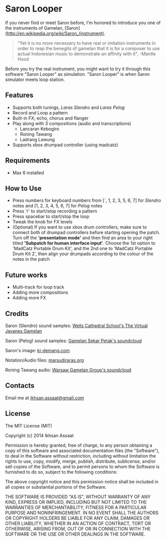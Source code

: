 Saron Looper
==

If you never find or meet Saron before, I'm honored to introduce you one of the instruments of Gamelan, [Saron](http://en.wikipedia.org/wiki/Saron_(instrument).

> "Yet it is no more necessary to have real or imitation instruments in order to reap the benegits of gamelan that it is for a composer to use actual Indonesian music to demonstrate an affinity with it", -Mantle Hood

Before you try the real instrument, you might want to try it through this software "Saron Looper" as simulation. "Saron Looper" is when Saron simulator meets loop station.

Features
--

- Supports both tunings, *Laras Slendro* and *Laras Pelog*
- Record and Loop a pattern
- Built-in FX; echo, chorus and flanger
- Play along with 3 compositions (audio and transcriptions)
	- Lancaran Kebogiro
	- Roning Tawang
	- Ladrang Lawung
- Supports xbox drumpad controller (using madcatz)

Requirements
--

- Max 6 installed

How to Use
--

- Press numbers for keyboard numbers from [`, 1, 2, 3, 5, 6, 7] for *Slendro* notes and [1, 2, 3, 4, 5, 6, 7] for *Pelog* notes
- Press 'r' to start/stop recording a pattern
- Press spacebar to start/stop the loop
- Tweak the knob for FX levels
- (Optional) If you want to use xbox drum controllers, make sure to connect both of drumpad controllers before starting opening the patch. Turn off the **'presentation mode'** and then find an area to your right titled **'Subpatch for human interface input'**. Choose the 1st option to 'MadCatz Portable Drum Kit', and the 2nd one to 'MadCatz Portable Drum Kit 2', then align your drumpads according to the colour of the notes in the patch


Future works
--

- Multi-track for loop track
- Adding more compositions
- Adding more FX


Credits
--

Saron (Slendro) sound samples: [Wells Cathedral School's The Virtual Javanes Gamelan](http://www.wcsmusic.org.uk/modulegamelan.asp)

Saron (Pelog) sound samples: [Gamelan Sekar Petak's soundcloud](http://soundcloud.com/gamelan-sekar-petak)

Saron's image: [ki-demang.com](http://ki-demang.com/galeria256/index.php/gambar-gamelan/511-saron-penerus)

Notation/Audio files: [marsudiraras.org](http://www.marsudiraras.org/notasi.html)

Roning Tawang audio: [Warsaw Gamelan Group's soundcloud](https://soundcloud.com/dawid-martin/warsaw-gamelan-group-roning)

Contacts
--

Email me at [ikhsan.assaat@gmail.com](mailto:ikhsan.assaat@gmail.com)


License
--

The MIT License (MIT)

Copyright (c) 2014 Ikhsan Assaat

Permission is hereby granted, free of charge, to any person obtaining a copy
of this software and associated documentation files (the "Software"), to deal
in the Software without restriction, including without limitation the rights
to use, copy, modify, merge, publish, distribute, sublicense, and/or sell
copies of the Software, and to permit persons to whom the Software is
furnished to do so, subject to the following conditions:

The above copyright notice and this permission notice shall be included in all
copies or substantial portions of the Software.

THE SOFTWARE IS PROVIDED "AS IS", WITHOUT WARRANTY OF ANY KIND, EXPRESS OR
IMPLIED, INCLUDING BUT NOT LIMITED TO THE WARRANTIES OF MERCHANTABILITY,
FITNESS FOR A PARTICULAR PURPOSE AND NONINFRINGEMENT. IN NO EVENT SHALL THE
AUTHORS OR COPYRIGHT HOLDERS BE LIABLE FOR ANY CLAIM, DAMAGES OR OTHER
LIABILITY, WHETHER IN AN ACTION OF CONTRACT, TORT OR OTHERWISE, ARISING FROM,
OUT OF OR IN CONNECTION WITH THE SOFTWARE OR THE USE OR OTHER DEALINGS IN THE
SOFTWARE.

[^1]: sdfsd
